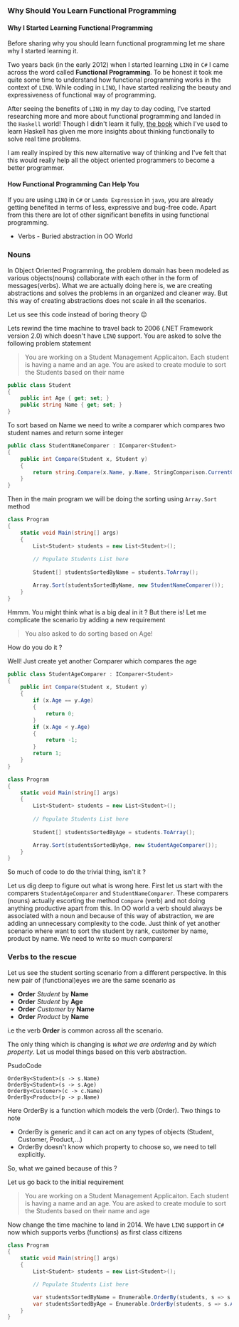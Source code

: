 ### Why Should You Learn Functional Programming

#### Why I Started Learning Functional Programming

Before sharing why you should learn functional programming let me share why I started learning it.

Two years back (in the early 2012) when I started learning `LINQ` in `C#` I came across the word called **Functional Programming**. 
To be honest it took me quite some time to understand how functional programming works in the context of `LINQ`. 
While coding in `LINQ`, I have started realizing the beauty and expressiveness of functional way of programming. 

After seeing the benefits of `LINQ` in my day to day coding, I've started researching more and more about functional programming and landed in the `Haskell` world! Though I didn't learn it fully, [the book](http://learnyouahaskell.com/chapters) which I've used to learn Haskell has given me more insights about thinking functionally to solve real time problems. 

I am really inspired by this new alternative way of thinking and I've felt that this would really help all the object oriented programmers to become a better programmer. 

#### How Functional Programming Can Help You

If you are using `LINQ` in `C#` or `Lamda Expression` in `java`, you are already getting benefited in terms of less, expressive and bug-free code. 
Apart from this there are lot of other significant benefits in using functional programming.

* Verbs - Buried abstraction in OO World

### Nouns

In Object Oriented Programming, the problem domain has been modeled as various objects(nouns) collaborate with each other in the form of 
messages(verbs). What we are actually doing here is, we are creating abstractions and solves the problems in an organized and cleaner way. But this way
of creating abstractions does not scale in all the scenarios.

Let us see this code instead of boring theory :relieved:

Lets rewind the time machine to travel back to 2006 (.NET Framework version 2.0) which doesn't have `LINQ` support. You are asked to solve the following problem statement
> You are working on a Student Management Applicaiton. Each student is having a name and an age. You are asked to create module to sort the Students based on their name

```c#
public class Student
{
	public int Age { get; set; }
	public string Name { get; set; }
}
```

To sort based on Name we need to write a comparer which compares two student names and return some integer

```c#
public class StudentNameComparer : IComparer<Student>
{
	public int Compare(Student x, Student y)
	{
		return string.Compare(x.Name, y.Name, StringComparison.CurrentCulture);
	}
}
```

Then in the main program we will be doing the sorting using `Array.Sort` method

```c#
class Program
{
    static void Main(string[] args)
    {
        List<Student> students = new List<Student>();
		
		// Populate Students List here	
	
		Student[] studentsSortedByName = students.ToArray();       

        Array.Sort(studentsSortedByName, new StudentNameComparer());
    }
}
```

Hmmm. You might think what is a big deal in it ? But there is! Let me complicate the scenario by adding a new requirement

> You also asked to do sorting based on Age!

How do you do it ?

Well! Just create yet another Comparer which compares the age
```c#
public class StudentAgeComparer : IComparer<Student>
{
    public int Compare(Student x, Student y)
    {
        if (x.Age == y.Age)
        {
            return 0;
        }
        if (x.Age < y.Age)
        {
            return -1;
        }
        return 1;
    }
}
```
```c#
class Program
{
    static void Main(string[] args)
    {
        List<Student> students = new List<Student>();
		
		// Populate Students List here	
	
		Student[] studentsSortedByAge = students.ToArray();       

        Array.Sort(studentsSortedByAge, new StudentAgeComparer());
    }
}
```

So much of code to do the trivial thing, isn't it ?

Let us dig deep to figure out what is wrong here. First let us start with the comparers `StudentAgeComparer` and `StudentNameComparer`.
These comparers (nouns) actually escorting the method `Compare` (verb) and not doing anything productive apart from this. In OO world a verb should
always be associated with a noun and because of this way of abstraction, we are adding an unnecessary complexity to the code. 
Just think of yet another scenario where want to sort the student by rank, customer by name, product by name. We need to write so much comparers!

### Verbs to the rescue

Let us see the student sorting scenario from a different perspective. In this new pair of (functional)eyes we are the same scenario as

* **Order** _Student_ by **Name**  
* **Order** _Student_ by **Age**  
* **Order** _Customer_ by **Name**  
* **Order** _Product_ by **Name**  

i.e the verb **Order** is common across all the scenario. 

The only thing which is changing is _what we are ordering_ and _by which property_. 
Let us model things based on this verb abstraction.

PsudoCode
```
OrderBy<Student>(s -> s.Name)
OrderBy<Student>(s -> s.Age)
OrderBy<Customer>(c -> c.Name)
OrderBy<Product>(p -> p.Name)
```

Here OrderBy is a function which models the verb (Order). Two things to note

* OrderBy is generic and it can act on any types of objects (Student, Customer, Product,...)
* OrderBy doesn't know which property to choose so, we need to tell explicitly.

So, what we gained because of this ?

Let us go back to the initial requirement

> You are working on a Student Management Applicaiton. Each student is having a name and an age. 
> You are asked to create module to sort the Students based on their name and age

Now change the time machine to land in 2014. We have `LINQ` support in `C#` now which supports verbs (functions) as first class citizens

```c#
class Program
{
    static void Main(string[] args)
    {
        List<Student> students = new List<Student>();

        // Populate Students List here	

        var studentsSortedByName = Enumerable.OrderBy(students, s => s.Name);
        var studentsSortedByAge = Enumerable.OrderBy(students, s => s.Age);
    }
}
```

 
